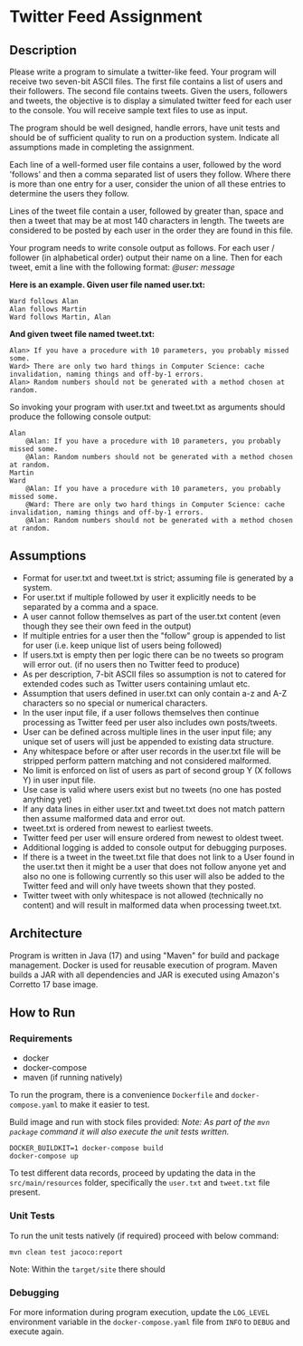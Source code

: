 # Twitter Feed Assignment

## Description

Please write a program to simulate a twitter-like feed. Your program will receive two seven-bit ASCII files. The first
file contains a list of users and their
followers. The second file contains tweets. Given the users, followers and tweets, the objective is to display a
simulated twitter feed for each user to the
console. You will receive sample text files to use as input.

The program should be well designed, handle errors, have unit tests and should be of sufficient quality to run on a
production system. Indicate all
assumptions made in completing the assignment.

Each line of a well-formed user file contains a user, followed by the word 'follows' and then a comma separated list of
users they follow. Where there is
more than one entry for a user, consider the union of all these entries to determine the users they follow.

Lines of the tweet file contain a user, followed by greater than, space and then a tweet that may be at most 140
characters in length. The tweets are
considered to be posted by each user in the order they are found in this file.

Your program needs to write console output as follows. For each user / follower (in alphabetical order) output their
name on a line. Then for each tweet,
emit a line with the following format: _<tab>@user: <space>message_

**Here is an example. Given user file named user.txt:**

```
Ward follows Alan
Alan follows Martin
Ward follows Martin, Alan
```

**And given tweet file named tweet.txt:**

```
Alan> If you have a procedure with 10 parameters, you probably missed some.
Ward> There are only two hard things in Computer Science: cache invalidation, naming things and off-by-1 errors.
Alan> Random numbers should not be generated with a method chosen at random.
```

So invoking your program with user.txt and tweet.txt as arguments should produce the following console output:

```
Alan
    @Alan: If you have a procedure with 10 parameters, you probably missed some.
    @Alan: Random numbers should not be generated with a method chosen at random.
Martin
Ward
    @Alan: If you have a procedure with 10 parameters, you probably missed some.
    @Ward: There are only two hard things in Computer Science: cache invalidation, naming things and off-by-1 errors.
    @Alan: Random numbers should not be generated with a method chosen at random.
```

## Assumptions

- Format for user.txt and tweet.txt is strict; assuming file is generated by a system.
- For user.txt if multiple followed by user it explicitly needs to be separated by a comma and a space.
- A user cannot follow themselves as part of the user.txt content (even though they see their own feed in the output)
- If multiple entries for a user then the "follow" group is appended to list for user (i.e. keep unique list of users
  being followed)
- If users.txt is empty then per logic there can be no tweets so program will error out. (if no users then no Twitter
  feed to produce)
- As per description, 7-bit ASCII files so assumption is not to catered for extended codes such as Twitter users
  containing umlaut etc.
- Assumption that users defined in user.txt can only contain a-z and A-Z characters so no special or numerical
  characters.
- In the user input file, if a user follows themselves then continue processing as Twitter feed per user also includes
  own posts/tweets.
- User can be defined across multiple lines in the user input file; any unique set of users will just be appended to
  existing data structure.
- Any whitespace before or after user records in the user.txt file will be stripped perform pattern matching and not
  considered malformed.
- No limit is enforced on list of users as part of second group Y (X follows Y) in user input file.
- Use case is valid where users exist but no tweets (no one has posted anything yet)
- If any data lines in either user.txt and tweet.txt does not match pattern then assume malformed data and error out.
- tweet.txt is ordered from newest to earliest tweets.
- Twitter feed per user will ensure ordered from newest to oldest tweet.
- Additional logging is added to console output for debugging purposes.
- If there is a tweet in the tweet.txt file that does not link to a User found in the user.txt then it might be a user
  that does not follow anyone yet and also no one is following currently so this user will also be added to the Twitter
  feed and will only have tweets shown that they posted.
- Twitter tweet with only whitespace is not allowed (technically no content) and will result in malformed data when
  processing tweet.txt.

## Architecture

Program is written in Java (17) and using "Maven" for build and package management. Docker is used
for reusable execution of program. Maven builds a JAR with all dependencies and JAR is executed using Amazon's Corretto
17 base image.

## How to Run

### Requirements

- docker
- docker-compose
- maven (if running natively)

To run the program, there is a convenience `Dockerfile` and `docker-compose.yaml` to make it easier to test.

Build image and run with stock files provided:
_Note: As part of the `mvn package` command it will also execute the unit tests written._

```
DOCKER_BUILDKIT=1 docker-compose build
docker-compose up
```

To test different data records, proceed by updating the data in the `src/main/resources` folder, specifically
the `user.txt`
and `tweet.txt` file present.

### Unit Tests

To run the unit tests natively (if required) proceed with below command:

```
mvn clean test jacoco:report
```

Note: Within the `target/site` there should

### Debugging

For more information during program execution, update the `LOG_LEVEL` environment variable in the `docker-compose.yaml`
file from `INFO` to `DEBUG` and execute again.
